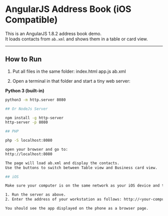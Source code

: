 # AngularJS Address Book (iOS Compatible)

This is an AngularJS 1.8.2 address book demo.  
It loads contacts from `ab.xml` and shows them in a table or card view.

---

## How to Run

1. Put all files in the same folder:
index.html
app.js
ab.xml


2. Open a terminal in that folder and start a tiny web server:

**Python 3 (built-in)**
```bash
python3 -m http.server 8080

## Or NodeJs Server

npm install -g http-server
http-server -p 8080

## PHP

php -S localhost:8080

open your browser and go to:
http://localhost:8080

The page will load ab.xml and display the contacts.
Use the buttons to switch between Table view and Business card view.

## iOS

Make sure your computer is on the same network as your iOS device and test locally in the following way:

1. Run the server as above.
2. Enter the address of your workstation as follows: http://<your-computer-ip>:8080/

You should see the app displayed on the phone as a browser page.

